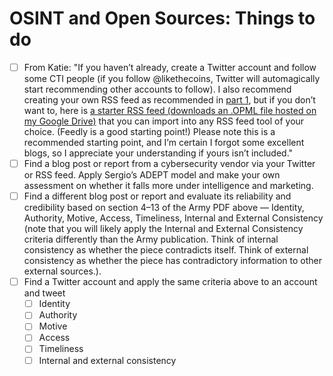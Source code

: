 # OSINT and Open Sources: Things to do

- [ ] From Katie: "If you haven’t already, create a Twitter account and follow some CTI people (if you follow @likethecoins, Twitter will automagically start recommending other accounts to follow). I also recommend creating your own RSS feed as recommended in [part 1](https://medium.com/katies-five-cents/a-cyber-threat-intelligence-self-study-plan-part-1-968b5a8daf9a), but if you don’t want to, here is [a starter RSS feed (downloads an .OPML file hosted on my Google Drive)](https://drive.google.com/file/d/181y0UlW3DAiQ2KQ1WKFEMgoaqqPPrFIF/view?usp=sharing) that you can import into any RSS feed tool of your choice. (Feedly is a good starting point!) Please note this is a recommended starting point, and I’m certain I forgot some excellent blogs, so I appreciate your understanding if yours isn’t included."
- [ ] Find a blog post or report from a cybersecurity vendor via your Twitter or RSS feed. Apply Sergio’s ADEPT model and make your own assessment on whether it falls more under intelligence and marketing.
- [ ] Find a different blog post or report and evaluate its reliability and credibility based on section 4–13 of the Army PDF above — Identity, Authority, Motive, Access, Timeliness, Internal and External Consistency (note that you will likely apply the Internal and External Consistency criteria differently than the Army publication. Think of internal consistency as whether the piece contradicts itself. Think of external consistency as whether the piece has contradictory information to other external sources.).
- [ ] Find a Twitter account and apply the same criteria above to an account and tweet
    - [ ] Identity
    - [ ] Authority
    - [ ] Motive
    - [ ] Access
    - [ ] Timeliness
    - [ ] Internal and external consistency